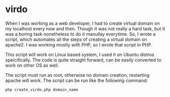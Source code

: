 # virdo

When I was working as a web developer, I had to create virtual domain on my localhost every now and then. Though it was not really a hard task, but it was a boring task nonetheless to do it manullay everytime. So, I wrote a script, which automates all the steps of creating a virtual domain on apache2. I was working mostly with PHP, so I wrote that script in PHP.

This script will work on Linux based system, I used it on Ubuntu distros speicifically. The code is quite straight forward, can be easily converted to work on other OS as well. 

The script must run as root, otherwise no domain creation, restarting apache will work. The script can be run like the following command:

```
php create_virdo.php domain_name
```
